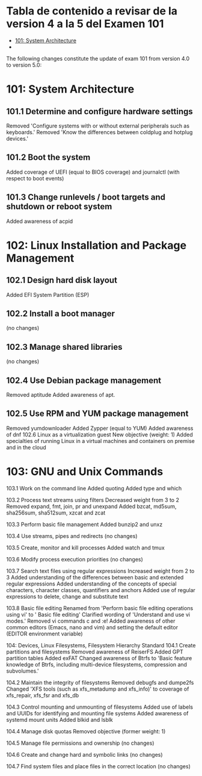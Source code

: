 # Tabla de contenido a revisar de la version 4 a la 5 del **Examen 101**

- [101: System Architecture](#101-system-architecture)
- 

The following changes constitute the update of exam 101 from version 4.0 to version 5.0:

# 101: System Architecture

## 101.1 Determine and configure hardware settings
Removed 'Configure systems with or without external peripherals such as keyboards.'
Removed 'Know the differences between coldplug and hotplug devices.'

## 101.2 Boot the system
Added coverage of UEFI (equal to BIOS coverage) and journalctl (with respect to boot events)

## 101.3 Change runlevels / boot targets and shutdown or reboot system
Added awareness of acpid

# 102: Linux Installation and Package Management

## 102.1 Design hard disk layout
Added EFI System Partition (ESP)

## 102.2 Install a boot manager
(no changes)

## 102.3 Manage shared libraries
(no changes)

## 102.4 Use Debian package management
Removed aptitude
Added awareness of apt.

## 102.5 Use RPM and YUM package management
Removed yumdownloader
Added Zypper (equal to YUM)
Added awareness of dnf
102.6 Linux as a virtualization guest
New objective (weight: 1)
Added specialties of running Linux in a virtual machines and containers on premise and in the cloud

# 103: GNU and Unix Commands

103.1 Work on the command line
Added quoting
Added type and which

103.2 Process text streams using filters
Decreased weight from 3 to 2
Removed expand, fmt, join, pr and unexpand
Added bzcat, md5sum, sha256sum, sha512sum, xzcat and zcat

103.3 Perform basic file management
Added bunzip2 and unxz

103.4 Use streams, pipes and redirects
(no changes)

103.5 Create, monitor and kill processes
Added watch and tmux

103.6 Modify process execution priorities
(no changes)

103.7 Search text files using regular expressions
Increased weight from 2 to 3
Added understanding of the differences between basic and extended regular expressions
Added understanding of the concepts of special characters, character classes, quantifiers and anchors
Added use of regular expressions to delete, change and substitute text

103.8 Basic file editing
Renamed from 'Perform basic file editing operations using vi' to ' Basic file editing'
Clarified wording of 'Understand and use vi modes.'
Removed vi commands c and :e!
Added awareness of other common editors (Emacs, nano and vim) and setting the default editor (EDITOR environment variable)

104: Devices, Linux Filesystems, Filesystem Hierarchy Standard
104.1 Create partitions and filesystems
Removed awareness of ReiserFS
Added GPT partition tables
Added exFAT
Changed awareness of Btrfs to 'Basic feature knowledge of Btrfs, including multi-device filesystems, compression and subvolumes.'

104.2 Maintain the integrity of filesystems
Removed debugfs and dumpe2fs
Changed 'XFS tools (such as xfs_metadump and xfs_info)' to coverage of xfs_repair, xfs_fsr and xfs_db

104.3 Control mounting and unmounting of filesystems
Added use of labels and UUIDs for identifying and mounting file systems
Added awareness of systemd mount units
Added blkid and lsblk

104.4 Manage disk quotas
Removed objective (former weight: 1)

104.5 Manage file permissions and ownership
(no changes)

104.6 Create and change hard and symbolic links
(no changes)

104.7 Find system files and place files in the correct location
(no changes)
